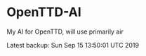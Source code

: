 # OpenTTD-AI
My AI for OpenTTD, will use primarily air

Latest backup: Sun Sep 15 13:50:01 UTC 2019
